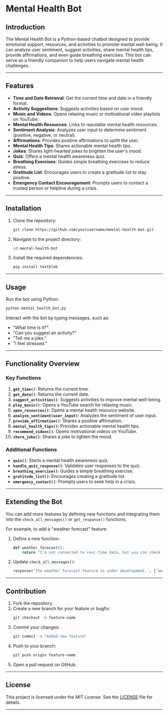 # Mental Health Bot

## Introduction
The Mental Health Bot is a Python-based chatbot designed to provide emotional support, resources, and activities to promote mental well-being. It can analyze user sentiment, suggest activities, share mental health tips, provide affirmations, and even guide breathing exercises. This bot can serve as a friendly companion to help users navigate mental health challenges.

---

## Features

- **Time and Date Retrieval**: Get the current time and date in a friendly format.
- **Activity Suggestions**: Suggests activities based on user mood.
- **Music and Videos**: Opens relaxing music or motivational video playlists on YouTube.
- **Mental Health Resources**: Links to reputable mental health resources.
- **Sentiment Analysis**: Analyzes user input to determine sentiment (positive, negative, or neutral).
- **Affirmations**: Provides positive affirmations to uplift the user.
- **Mental Health Tips**: Shares actionable mental health tips.
- **Jokes**: Shares light-hearted jokes to brighten the user's mood.
- **Quiz**: Offers a mental health awareness quiz.
- **Breathing Exercises**: Guides simple breathing exercises to reduce stress.
- **Gratitude List**: Encourages users to create a gratitude list to stay positive.
- **Emergency Contact Encouragement**: Prompts users to contact a trusted person or helpline during a crisis.

---

## Installation

1. Clone the repository:
   ```bash
   git clone https://github.com/yourusername/mental-health-bot.git
   ```

2. Navigate to the project directory:
   ```bash
   cd mental-health-bot
   ```

3. Install the required dependencies:
   ```bash
   pip install textblob
   ```

---

## Usage

Run the bot using Python:
```bash
python mental_health_bot.py
```

Interact with the bot by typing messages, such as:
- "What time is it?"
- "Can you suggest an activity?"
- "Tell me a joke."
- "I feel stressed."

---

## Functionality Overview

### Key Functions

1. **`get_time()`**: Returns the current time.
2. **`get_date()`**: Returns the current date.
3. **`suggest_activities()`**: Suggests activities to improve mental well-being.
4. **`play_music()`**: Opens a YouTube search for relaxing music.
5. **`open_resources()`**: Opens a mental health resource website.
6. **`analyze_sentiment(user_input)`**: Analyzes the sentiment of user input.
7. **`provide_affirmation()`**: Shares a positive affirmation.
8. **`mental_health_tips()`**: Provides actionable mental health tips.
9. **`recommend_videos()`**: Opens motivational videos on YouTube.
10. **`share_joke()`**: Shares a joke to lighten the mood.

### Additional Functions

- **`quiz()`**: Starts a mental health awareness quiz.
- **`handle_quiz_response()`**: Validates user responses to the quiz.
- **`breathing_exercise()`**: Guides a simple breathing exercise.
- **`gratitude_list()`**: Encourages creating a gratitude list.
- **`emergency_contact()`**: Prompts users to seek help in a crisis.

---

## Extending the Bot

You can add more features by defining new functions and integrating them into the `check_all_messages()` or `get_response()` functions.

For example, to add a "weather forecast" feature:

1. Define a new function:
   ```python
   def weather_forecast():
       return "I'm not connected to real-time data, but you can check the weather online!"
   ```
2. Update `check_all_messages()`:
   ```python
   response('The weather forecast feature is under development.', ['weather', 'forecast'], required_words=['weather'])
   ```

---

## Contribution

1. Fork the repository.
2. Create a new branch for your feature or bugfix:
   ```bash
   git checkout -b feature-name
   ```
3. Commit your changes:
   ```bash
   git commit -m "Added new feature"
   ```
4. Push to your branch:
   ```bash
   git push origin feature-name
   ```
5. Open a pull request on GitHub.

---

## License

This project is licensed under the MIT License. See the [LICENSE](LICENSE) file for details.

---

